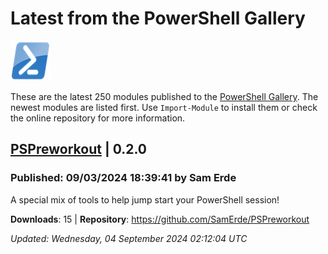 # Latest from the PowerShell Gallery
![PS](images/powershell-emoji.png)

These are the latest 250 modules published to the [PowerShell Gallery](https://powershellgallery.org). The newest modules are listed first. Use `Import-Module` to install them or check the online repository for more information.

## [PSPreworkout](https://www.powershellgallery.com/Packages/PSPreworkout/0.2.0) | 0.2.0

### Published: 09/03/2024 18:39:41 by Sam Erde

A special mix of tools to help jump start your PowerShell session!

__Downloads__: 15 | __Repository__: https://github.com/SamErde/PSPreworkout

*Updated: Wednesday, 04 September 2024 02:12:04 UTC*
